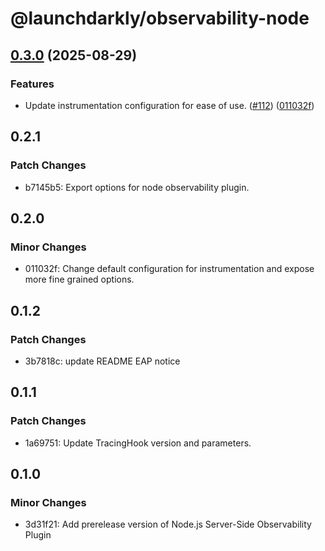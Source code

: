 # @launchdarkly/observability-node

## [0.3.0](https://github.com/launchdarkly/observability-sdk/compare/observability-node-0.2.1...observability-node-0.3.0) (2025-08-29)


### Features

* Update instrumentation configuration for ease of use. ([#112](https://github.com/launchdarkly/observability-sdk/issues/112)) ([011032f](https://github.com/launchdarkly/observability-sdk/commit/011032f7c2cb941bcde5f8225705a129f6c2019c))

## 0.2.1

### Patch Changes

- b7145b5: Export options for node observability plugin.

## 0.2.0

### Minor Changes

- 011032f: Change default configuration for instrumentation and expose more fine grained options.

## 0.1.2

### Patch Changes

- 3b7818c: update README EAP notice

## 0.1.1

### Patch Changes

- 1a69751: Update TracingHook version and parameters.

## 0.1.0

### Minor Changes

- 3d31f21: Add prerelease version of Node.js Server-Side Observability Plugin
